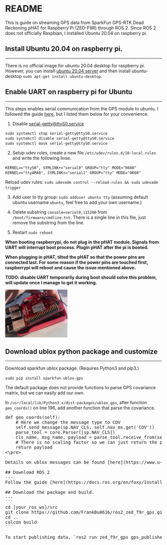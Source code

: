 # README 

This is guide on streaming GPS data from SparkFun GPS-RTK Dead Reckoning pHAT for Raspberry Pi (ZED-F9R) through ROS 2. Since ROS 2 does not officially Raspbian, I installed Ubuntu 20.04 on raspberry pi. 

## Install Ubuntu 20.04 on raspberry pi.
---
There is no official image for ubuntu 20.04 desktop for raspberry pi. However, you can install [ubuntu 20.04 server](https://ubuntu.com/download/raspberry-pi) and then install ubuntu-desktop `sudo apt-get install ubuntu-desktop`.

## Enable UART on raspberry pi for Ubuntu
---
This steps enables serial communication from the GPS module to ubuntu.
I followed the guide [here](https://askubuntu.com/questions/1254376/enable-uart-communication-on-pi4-ubuntu-20-04), but I listed them below for your convenience. 

1. Disable serial-getty@ttyS0.service
```
sudo systemctl stop serial-getty@ttyS0.service
sudo systemctl disable serial-getty@ttyS0.service
sudo systemctl mask serial-getty@ttyS0.service
```

2. Setup udev rules, create a new file `/etc/udev/rules.d/10-local.rules` and write the following linse.  
```
KERNEL=="ttyS0", SYMLINK+="serial0" GROUP="tty" MODE="0660"
KERNEL=="ttyAMA0", SYMLINK+="serial1" GROUP="tty" MODE="0660"
```
Reload udev rules: `sudo udevadm control --reload-rules && sudo udevadm trigger`

3. Add user to tty group: `sudo adduser ubuntu tty` (assuming default ubuntu username `ubuntu`, feel free to add your own username.)

4. Delete substring `console=serial0,115200` from `/boot/firmware/cmdline.txt`. There is a single line in this file, just remove the substring from the line.

5. Restart `sudo reboot` 

**When booting raspberrypi, do not plug in the pHAT module. Signals from UART will interrupt boot process. Plugin pHAT after the pi is booted.**

**When plugging in pHAT, tilted the pHAT so that the power pins are connected last. For some reason if the power pins are touched first, raspberrypi will reboot and cause the issue mentioned above.**

**TODO: disable UART temporarily during boot should solve this problem, will update once I manage to get it working.**

<img src="gps_assemble.jpg" width="200">

## Download ublox python package and customize
---
Download sparkfun ublox package. (Requires Python3 and pip3.)

```sudo pip install sparkfun-ublox-gps```

The default package does not provide functions to parse GPS covariance matrix, but we can easily add our own.

In `/usr/local/lib/Python3.x/dist-packages/ublox_gps`,
after function `geo_coords()` on line 196, add another function that parse the covariance.

<pre>
def geo_coords(self):
    # Here we change the message type to COV
    self.send_message(sp.NAV_CLS, self.nav_ms.get('COV'))
    parse_tool = core.Parser([sp.NAV_CLS])
    cls_name, msg_name, payload = parse_tool.receive_from(self.hard_port)
    # There is no scaling factor so we can just return the payload
    return payload
<\pre>

Details on ublox messages can be found [here](https://www.u-blox.com/sites/default/files/u-blox-F9-HPG-1.30_InterfaceDescription_UBX-21046737.pdf).

## Download ROS 2
---
Follow the guide [here](https://docs.ros.org/en/foxy/Installation/Ubuntu-Install-Debians.html) to install ROS 2 Foxy. 

## Download the package and build.
---
```
cd [your_ros_ws]/src
git clone https://github.com/FrankBu0616/ros2_zed_f9r_gps.git
cd ..
colcon build
```

To start publishing data, `ros2 run zed_f9r_gps gps_publisher`.
